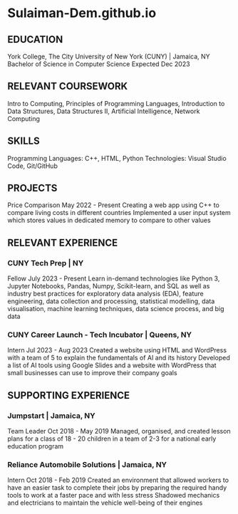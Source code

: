 # Sulaiman-Dem.github.io

## EDUCATION

York College, The City University of New York (CUNY) | Jamaica, NY
Bachelor of Science in Computer Science Expected Dec 2023

## RELEVANT COURSEWORK

Intro to Computing, Principles of Programming Languages, Introduction to Data Structures, Data Structures II, Artificial Intelligence, Network Computing

## SKILLS

Programming Languages: C++, HTML, Python
Technologies: Visual Studio Code, Git/GitHub

## PROJECTS

Price Comparison May 2022 - Present
Creating a web app using C++ to compare living costs in different countries
Implemented a user input system which stores values in dedicated memory to compare to other values

## RELEVANT EXPERIENCE

### CUNY Tech Prep | NY

Fellow July 2023 - Present
Learn in-demand technologies like Python 3, Jupyter Notebooks, Pandas, Numpy, Scikit-learn, and SQL as well as industry best practices for exploratory data analysis (EDA), feature engineering, data collection and processing, statistical modelling, data visualisation, machine learning techniques, data science process, and big data

### CUNY Career Launch - Tech Incubator | Queens, NY

Intern Jul 2023 - Aug 2023
Created a website using HTML and WordPress with a team of 5 to explain the fundamentals of AI and its history
Developed a list of AI tools using Google Slides and a website with WordPress that small businesses can use to improve their company goals

## SUPPORTING EXPERIENCE

### Jumpstart | Jamaica, NY

Team Leader Oct 2018 - May 2019
Managed, organised, and created lesson plans for a class of 18 - 20 children in a team of 2-3 for a national early education program

### Reliance Automobile Solutions | Jamaica, NY

Intern Oct 2018 - Feb 2019
Created an environment that allowed workers to have an easier task to complete their jobs by preparing the required handy tools to work at a faster pace and with less stress
Shadowed mechanics and electricians to maintain the vehicle well-being of their engines
